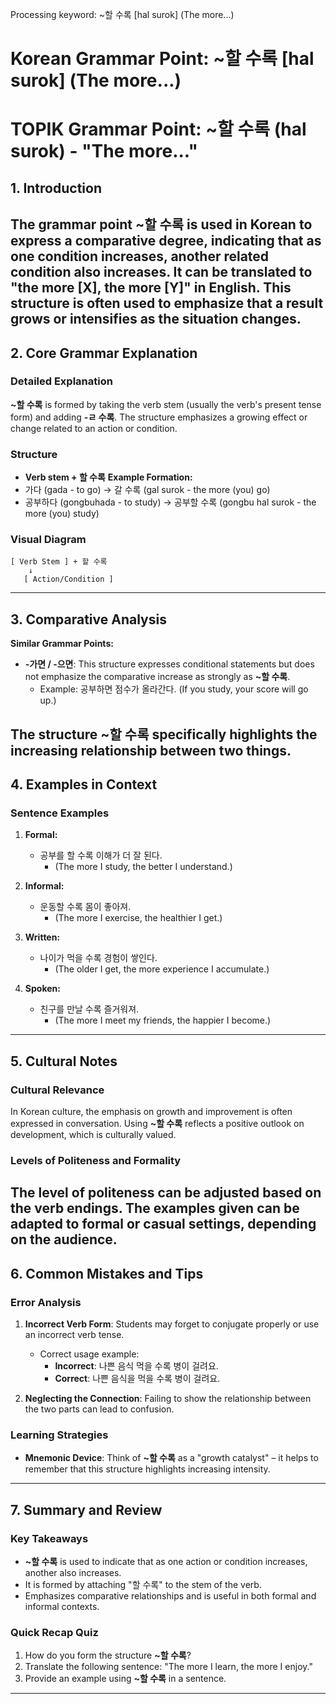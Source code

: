 Processing keyword: ~할 수록 [hal surok] (The more...)
# Korean Grammar Point: ~할 수록 [hal surok] (The more...)
# TOPIK Grammar Point: ~할 수록 (hal surok) - "The more..."
## 1. Introduction
The grammar point **~할 수록** is used in Korean to express a comparative degree, indicating that as one condition increases, another related condition also increases. It can be translated to "the more [X], the more [Y]" in English. This structure is often used to emphasize that a result grows or intensifies as the situation changes.
---
## 2. Core Grammar Explanation
### Detailed Explanation
**~할 수록** is formed by taking the verb stem (usually the verb's present tense form) and adding **-ㄹ 수록**. The structure emphasizes a growing effect or change related to an action or condition.
### Structure
- **Verb stem + 할 수록**
**Example Formation:**
- 가다 (gada - to go) → 갈 수록 (gal surok - the more (you) go)
- 공부하다 (gongbuhada - to study) → 공부할 수록 (gongbu hal surok - the more (you) study)
### Visual Diagram
```
[ Verb Stem ] + 할 수록 
    ↓
   [ Action/Condition ]
```
---
## 3. Comparative Analysis
**Similar Grammar Points:**
- **-가면 / -으면**: This structure expresses conditional statements but does not emphasize the comparative increase as strongly as **~할 수록**.
  - Example: 공부하면 점수가 올라간다. (If you study, your score will go up.)
  
The structure **~할 수록** specifically highlights the increasing relationship between two things.
---
## 4. Examples in Context
### Sentence Examples
1. **Formal:** 
   - 공부를 할 수록 이해가 더 잘 된다.
     - (The more I study, the better I understand.)
  
2. **Informal:** 
   - 운동할 수록 몸이 좋아져.
     - (The more I exercise, the healthier I get.)
3. **Written:** 
   - 나이가 먹을 수록 경험이 쌓인다.
     - (The older I get, the more experience I accumulate.) 
4. **Spoken:** 
   - 친구를 만날 수록 즐거워져.
     - (The more I meet my friends, the happier I become.)
---
## 5. Cultural Notes
### Cultural Relevance
In Korean culture, the emphasis on growth and improvement is often expressed in conversation. Using **~할 수록** reflects a positive outlook on development, which is culturally valued. 
### Levels of Politeness and Formality
The level of politeness can be adjusted based on the verb endings. The examples given can be adapted to formal or casual settings, depending on the audience.
---
## 6. Common Mistakes and Tips
### Error Analysis
1. **Incorrect Verb Form**: Students may forget to conjugate properly or use an incorrect verb tense.
   - Correct usage example: 
     - **Incorrect**: 나쁜 음식 먹을 수록 병이 걸려요.
     - **Correct**: 나쁜 음식을 먹을 수록 병이 걸려요.
     
2. **Neglecting the Connection**: Failing to show the relationship between the two parts can lead to confusion.
  
### Learning Strategies
- **Mnemonic Device**: Think of **~할 수록** as a "growth catalyst" – it helps to remember that this structure highlights increasing intensity.
---
## 7. Summary and Review
### Key Takeaways
- **~할 수록** is used to indicate that as one action or condition increases, another also increases.
- It is formed by attaching "할 수록" to the stem of the verb.
- Emphasizes comparative relationships and is useful in both formal and informal contexts.
### Quick Recap Quiz
1. How do you form the structure **~할 수록**?
2. Translate the following sentence: "The more I learn, the more I enjoy."
3. Provide an example using **~할 수록** in a sentence.
---
